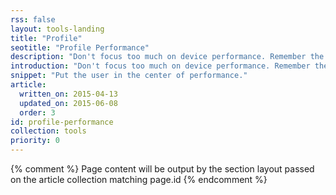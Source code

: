 ```yaml
---
rss: false
layout: tools-landing
title: "Profile"
seotitle: "Profile Performance"
description: "Don't focus too much on device performance. Remember the end goal is to make users happy. Understand how users perceive performance."
introduction: "Don't focus too much on device performance. Remember the end goal is to make users happy. Understand how users perceive performance."
snippet: "Put the user in the center of performance."
article:
  written_on: 2015-04-13
  updated_on: 2015-06-08
  order: 3
id: profile-performance
collection: tools
priority: 0
---
```


{% comment %}
Page content will be output by the section layout passed on the article collection matching page.id
{% endcomment %}

